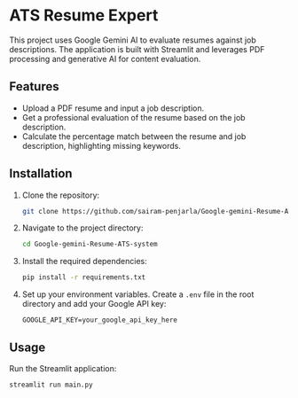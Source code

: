 # ATS Resume Expert

This project uses Google Gemini AI to evaluate resumes against job descriptions. The application is built with Streamlit and leverages PDF processing and generative AI for content evaluation.

## Features

- Upload a PDF resume and input a job description.
- Get a professional evaluation of the resume based on the job description.
- Calculate the percentage match between the resume and job description, highlighting missing keywords.

## Installation

1. Clone the repository:

    ```bash
    git clone https://github.com/sairam-penjarla/Google-gemini-Resume-ATS-system.git
    ```

2. Navigate to the project directory:

    ```bash
    cd Google-gemini-Resume-ATS-system
    ```

3. Install the required dependencies:

    ```bash
    pip install -r requirements.txt
    ```

4. Set up your environment variables. Create a `.env` file in the root directory and add your Google API key:

    ```env
    GOOGLE_API_KEY=your_google_api_key_here
    ```

## Usage

Run the Streamlit application:

```bash
streamlit run main.py
